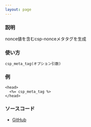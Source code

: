 ```yaml
---
layout: page
---
```


### 説明

nonce値を含むcsp-nonceメタタグを生成

### 使い方

    csp_meta_tag(オプション引数)

### 例

    <head>
      <%= csp_meta_tag %>
    </head>

### ソースコード

- [GitHub](https://github.com/rails/rails/blob/984c3ef2775781d47efa9f541ce570daa2434a80/actionview/lib/action_view/helpers/csp_helper.rb#L17)
